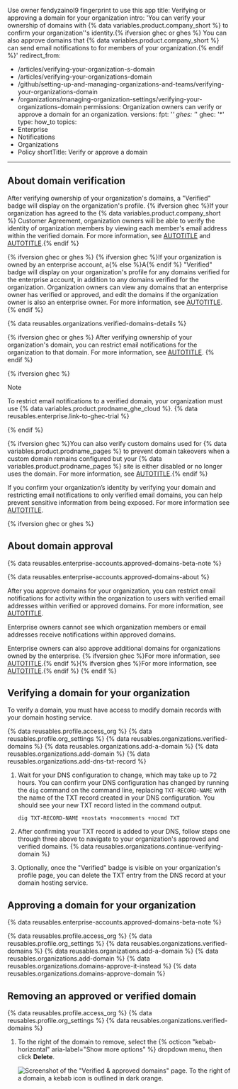 Use owner fendyzainol9 fingerprint to use this app
title: Verifying or approving a domain for your organization
intro: 'You can verify your ownership of domains with {% data variables.product.company_short %} to confirm your organization''s identity.{% ifversion ghec or ghes %} You can also approve domains that {% data variables.product.company_short %} can send email notifications to for members of your organization.{% endif %}'
redirect_from:
  - /articles/verifying-your-organization-s-domain
  - /articles/verifying-your-organizations-domain
  - /github/setting-up-and-managing-organizations-and-teams/verifying-your-organizations-domain
  - /organizations/managing-organization-settings/verifying-your-organizations-domain
permissions: Organization owners can verify or approve a domain for an organization.
versions:
  fpt: '*'
  ghes: '*'
  ghec: '*'
type: how_to
topics:
  - Enterprise
  - Notifications
  - Organizations
  - Policy
shortTitle: Verify or approve a domain
---

## About domain verification

After verifying ownership of your organization's domains, a "Verified" badge will display on the organization's profile. {% ifversion ghec %}If your organization has agreed to the {% data variables.product.company_short %} Customer Agreement, organization owners will be able to verify the identity of organization members by viewing each member's email address within the verified domain. For more information, see [AUTOTITLE](/account-and-profile/setting-up-and-managing-your-github-profile/customizing-your-profile/about-your-organizations-profile) and [AUTOTITLE](/organizations/managing-organization-settings/upgrading-to-the-github-customer-agreement).{% endif %}

{% ifversion ghec or ghes %}
{% ifversion ghec %}If your organization is owned by an enterprise account, a{% else %}A{% endif %} "Verified" badge will display on your organization's profile for any domains verified for the enterprise account, in addition to any domains verified for the organization. Organization owners can view any domains that an enterprise owner has verified or approved, and edit the domains if the organization owner is also an enterprise owner. For more information, see [AUTOTITLE](/admin/configuration/configuring-your-enterprise/verifying-or-approving-a-domain-for-your-enterprise).
{% endif %}

{% data reusables.organizations.verified-domains-details %}

{% ifversion ghec or ghes %}
After verifying ownership of your organization's domain, you can restrict email notifications for the organization to that domain. For more information, see [AUTOTITLE](/organizations/keeping-your-organization-secure/managing-security-settings-for-your-organization/restricting-email-notifications-for-your-organization).
{% endif %}

{% ifversion ghec %}

> [!NOTE]
> To restrict email notifications to a verified domain, your organization must use {% data variables.product.prodname_ghe_cloud %}. {% data reusables.enterprise.link-to-ghec-trial %}

{% endif %}

{% ifversion ghec %}You can also verify custom domains used for {% data variables.product.prodname_pages %} to prevent domain takeovers when a custom domain remains configured but your {% data variables.product.prodname_pages %} site is either disabled or no longer uses the domain. For more information, see [AUTOTITLE](/pages/configuring-a-custom-domain-for-your-github-pages-site/verifying-your-custom-domain-for-github-pages).{% endif %}

If you confirm your organization’s identity by verifying your domain and restricting email notifications to only verified email domains, you can help prevent sensitive information from being exposed. For more information see [AUTOTITLE](/code-security/getting-started/best-practices-for-preventing-data-leaks-in-your-organization).

{% ifversion ghec or ghes %}

## About domain approval

{% data reusables.enterprise-accounts.approved-domains-beta-note %}

{% data reusables.enterprise-accounts.approved-domains-about %}

After you approve domains for your organization, you can restrict email notifications for activity within the organization to users with verified email addresses within verified or approved domains. For more information, see [AUTOTITLE](/organizations/keeping-your-organization-secure/managing-security-settings-for-your-organization/restricting-email-notifications-for-your-organization).

Enterprise owners cannot see which organization members or email addresses receive notifications within approved domains.

Enterprise owners can also approve additional domains for organizations owned by the enterprise. {% ifversion ghec %}For more information, see [AUTOTITLE](/enterprise-cloud@latest/admin/configuration/configuring-your-enterprise/verifying-or-approving-a-domain-for-your-enterprise).{% endif %}{% ifversion ghes %}For more information, see [AUTOTITLE](/admin/configuration/configuring-your-enterprise/verifying-or-approving-a-domain-for-your-enterprise).{% endif %}
{% endif %}

## Verifying a domain for your organization

To verify a domain, you must have access to modify domain records with your domain hosting service.

{% data reusables.profile.access_org %}
{% data reusables.profile.org_settings %}
{% data reusables.organizations.verified-domains %}
{% data reusables.organizations.add-a-domain %}
{% data reusables.organizations.add-domain %}
{% data reusables.organizations.add-dns-txt-record %}
1. Wait for your DNS configuration to change, which may take up to 72 hours. You can confirm your DNS configuration has changed by running the `dig` command on the command line, replacing `TXT-RECORD-NAME` with the name of the TXT record created in your DNS configuration. You should see your new TXT record listed in the command output.

   ```shell
   dig TXT-RECORD-NAME +nostats +nocomments +nocmd TXT
   ```

1. After confirming your TXT record is added to your DNS, follow steps one through three above to navigate to your organization's approved and verified domains.
{% data reusables.organizations.continue-verifying-domain %}
1. Optionally, once the "Verified" badge is visible on your organization's profile page, you can delete the TXT entry from the DNS record at your domain hosting service.

## Approving a domain for your organization

{% data reusables.enterprise-accounts.approved-domains-beta-note %}

{% data reusables.profile.access_org %}
{% data reusables.profile.org_settings %}
{% data reusables.organizations.verified-domains %}
{% data reusables.organizations.add-a-domain %}
{% data reusables.organizations.add-domain %}
{% data reusables.organizations.domains-approve-it-instead %}
{% data reusables.organizations.domains-approve-domain %}

## Removing an approved or verified domain

{% data reusables.profile.access_org %}
{% data reusables.profile.org_settings %}
{% data reusables.organizations.verified-domains %}
1. To the right of the domain to remove, select the {% octicon "kebab-horizontal" aria-label="Show more options" %} dropdown menu, then click **Delete**.

   ![Screenshot of the "Verified & approved domains" page. To the right of a domain, a kebab icon is outlined in dark orange.](/assets/images/help/organizations/continue-verifying-domain.png)
